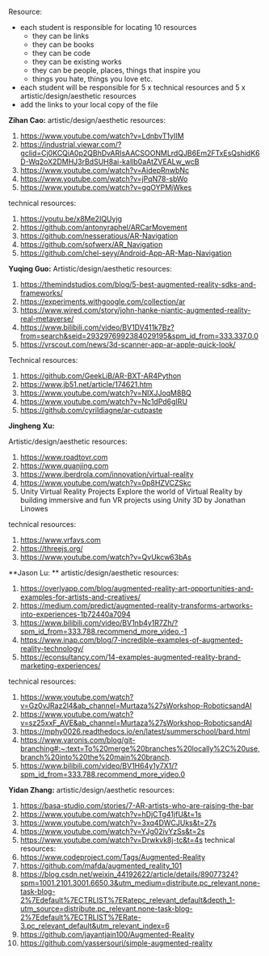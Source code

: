 Resource:
* each student is responsible for locating 10 resources
   * they can be links
   * they can be books
   * they can be code
   * they can be existing works
   * they can be people, places, things that inspire you
   * things you hate, things you love etc.
* each student will be responsible for 5 x technical resources and 5 x artistic/design/aesthetic resources
* add the links to your local copy of the file

**Zihan Cao:**
artistic/design/aesthetic resources:
1. https://www.youtube.com/watch?v=LdnbvT1yIIM
2. https://industrial.viewar.com/?gclid=Cj0KCQiA0p2QBhDvARIsAACSOONMLrdQJB6Em2FTxEsQshidK6D-Wq2oX2DMHJ3rBdSUH8ai-kaIlb0aAtZVEALw_wcB
3. https://www.youtube.com/watch?v=AidepRnwbNc
4. https://www.youtube.com/watch?v=jPqN78-sbWo
5. https://www.youtube.com/watch?v=gqOYPMjWkes




 technical resources:
1. https://youtu.be/x8Me2IQUyjg
2. https://github.com/antonyraphel/ARCarMovement
3. https://github.com/nesseratious/AR-Navigation
4. https://github.com/sofwerx/AR_Navigation
5. https://github.com/chel-seyy/Android-App-AR-Map-Navigation










**Yuqing Guo:**
Artistic/design/aesthetic resources:
1. https://themindstudios.com/blog/5-best-augmented-reality-sdks-and-frameworks/
2. https://experiments.withgoogle.com/collection/ar
3. https://www.wired.com/story/john-hanke-niantic-augmented-reality-real-metaverse/
4. https://www.bilibili.com/video/BV1DV411k7Bz?from=search&seid=2932976992384029195&spm_id_from=333.337.0.0
5. https://vrscout.com/news/3d-scanner-app-ar-apple-quick-look/


Technical resources:
1. https://github.com/GeekLiB/AR-BXT-AR4Python
2. https://www.jb51.net/article/174621.htm
3. https://www.youtube.com/watch?v=NIXJJoqM8BQ
4. https://www.youtube.com/watch?v=Nc1dPd6gIRU
5. https://github.com/cyrildiagne/ar-cutpaste






**Jingheng Xu:**


Artistic/design/aesthetic resources:
1. https://www.roadtovr.com
2. https://www.quanjing.com
3. https://www.iberdrola.com/innovation/virtual-reality
4. https://www.youtube.com/watch?v=0p8HZVCZSkc
5. Unity Virtual Reality Projects Explore the world of Virtual Reality by building immersive and fun VR projects using Unity 3D by Jonathan Linowes


technical resources:
1. https://www.vrfavs.com
2. https://threejs.org/
3. https://www.youtube.com/watch?v=QvUkcw63bAs






**Jason Lu: **
artistic/design/aesthetic resources: 
1. https://overlyapp.com/blog/augmented-reality-art-opportunities-and-examples-for-artists-and-creatives/        
2. https://medium.com/predict/augmented-reality-transforms-artworks-into-experiences-1b72440a7094        
3. https://www.bilibili.com/video/BV1nb4y1R7Zh/?spm_id_from=333.788.recommend_more_video.-1        
4. https://www.inap.com/blog/7-incredible-examples-of-augmented-reality-technology/
5. https://econsultancy.com/14-examples-augmented-reality-brand-marketing-experiences/

  technical resources:
1. https://www.youtube.com/watch?v=Gz0vJRaz2l4&ab_channel=Murtaza%27sWorkshop-RoboticsandAI
2. https://www.youtube.com/watch?v=sz25xxF_AVE&ab_channel=Murtaza%27sWorkshop-RoboticsandAI
3. https://mphy0026.readthedocs.io/en/latest/summerschool/bard.html        
4. https://www.varonis.com/blog/git-branching#:~:text=To%20merge%20branches%20locally%2C%20use,branch%20into%20the%20main%20branch.        
5. https://www.bilibili.com/video/BV1H64y1y7X1/?spm_id_from=333.788.recommend_more_video.0 




**Yidan Zhang:**
artistic/design/aesthetic resources:
1. https://basa-studio.com/stories/7-AR-artists-who-are-raising-the-bar
2. https://www.youtube.com/watch?v=hDjCTg41jfU&t=1s
3. https://www.youtube.com/watch?v=3xq4DWCJUks&t=27s
4. https://www.youtube.com/watch?v=YJg02ivYzSs&t=2s
5. https://www.youtube.com/watch?v=Drwkvk8j-tc&t=4s
 technical resources:
1. https://www.codeproject.com/Tags/Augmented-Reality
2. https://github.com/mafda/augmented_reality_101
3. https://blog.csdn.net/weixin_44192622/article/details/89077324?spm=1001.2101.3001.6650.3&utm_medium=distribute.pc_relevant.none-task-blog-2%7Edefault%7ECTRLIST%7ERatepc_relevant_default&depth_1-utm_source=distribute.pc_relevant.none-task-blog-2%7Edefault%7ECTRLIST%7ERate-3.pc_relevant_default&utm_relevant_index=6
4. https://github.com/jayantjain100/Augmented-Reality
5. https://github.com/yassersouri/simple-augmented-reality
